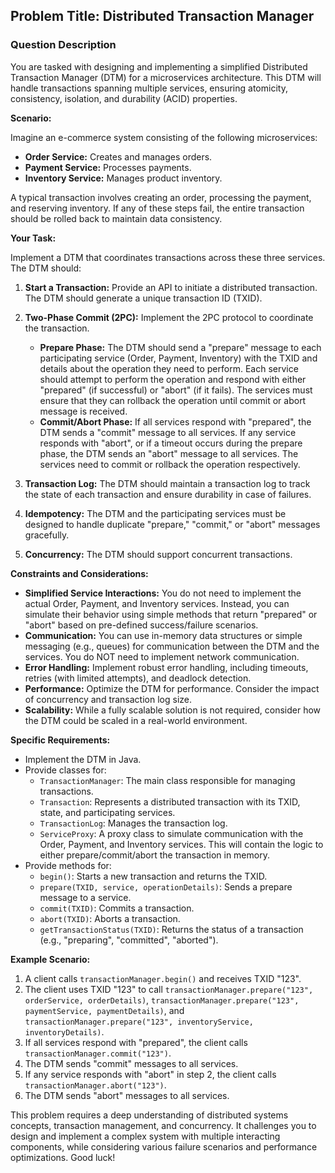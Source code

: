 ## Problem Title: Distributed Transaction Manager

### Question Description

You are tasked with designing and implementing a simplified Distributed Transaction Manager (DTM) for a microservices architecture. This DTM will handle transactions spanning multiple services, ensuring atomicity, consistency, isolation, and durability (ACID) properties.

**Scenario:**

Imagine an e-commerce system consisting of the following microservices:

*   **Order Service:** Creates and manages orders.
*   **Payment Service:** Processes payments.
*   **Inventory Service:** Manages product inventory.

A typical transaction involves creating an order, processing the payment, and reserving inventory. If any of these steps fail, the entire transaction should be rolled back to maintain data consistency.

**Your Task:**

Implement a DTM that coordinates transactions across these three services. The DTM should:

1.  **Start a Transaction:** Provide an API to initiate a distributed transaction. The DTM should generate a unique transaction ID (TXID).

2.  **Two-Phase Commit (2PC):** Implement the 2PC protocol to coordinate the transaction.

    *   **Prepare Phase:** The DTM should send a "prepare" message to each participating service (Order, Payment, Inventory) with the TXID and details about the operation they need to perform. Each service should attempt to perform the operation and respond with either "prepared" (if successful) or "abort" (if it fails). The services must ensure that they can rollback the operation until commit or abort message is received.
    *   **Commit/Abort Phase:** If all services respond with "prepared", the DTM sends a "commit" message to all services. If any service responds with "abort", or if a timeout occurs during the prepare phase, the DTM sends an "abort" message to all services. The services need to commit or rollback the operation respectively.

3.  **Transaction Log:** The DTM should maintain a transaction log to track the state of each transaction and ensure durability in case of failures.

4.  **Idempotency:** The DTM and the participating services must be designed to handle duplicate "prepare," "commit," or "abort" messages gracefully.

5.  **Concurrency:** The DTM should support concurrent transactions.

**Constraints and Considerations:**

*   **Simplified Service Interactions:** You do not need to implement the actual Order, Payment, and Inventory services. Instead, you can simulate their behavior using simple methods that return "prepared" or "abort" based on pre-defined success/failure scenarios.
*   **Communication:** You can use in-memory data structures or simple messaging (e.g., queues) for communication between the DTM and the services.  You do NOT need to implement network communication.
*   **Error Handling:** Implement robust error handling, including timeouts, retries (with limited attempts), and deadlock detection.
*   **Performance:** Optimize the DTM for performance. Consider the impact of concurrency and transaction log size.
*   **Scalability:** While a fully scalable solution is not required, consider how the DTM could be scaled in a real-world environment.

**Specific Requirements:**

*   Implement the DTM in Java.
*   Provide classes for:
    *   `TransactionManager`: The main class responsible for managing transactions.
    *   `Transaction`: Represents a distributed transaction with its TXID, state, and participating services.
    *   `TransactionLog`: Manages the transaction log.
    *   `ServiceProxy`: A proxy class to simulate communication with the Order, Payment, and Inventory services. This will contain the logic to either prepare/commit/abort the transaction in memory.
*   Provide methods for:
    *   `begin()`: Starts a new transaction and returns the TXID.
    *   `prepare(TXID, service, operationDetails)`: Sends a prepare message to a service.
    *   `commit(TXID)`: Commits a transaction.
    *   `abort(TXID)`: Aborts a transaction.
    *   `getTransactionStatus(TXID)`: Returns the status of a transaction (e.g., "preparing", "committed", "aborted").

**Example Scenario:**

1.  A client calls `transactionManager.begin()` and receives TXID "123".
2.  The client uses TXID "123" to call `transactionManager.prepare("123", orderService, orderDetails)`, `transactionManager.prepare("123", paymentService, paymentDetails)`, and `transactionManager.prepare("123", inventoryService, inventoryDetails)`.
3.  If all services respond with "prepared", the client calls `transactionManager.commit("123")`.
4.  The DTM sends "commit" messages to all services.
5.  If any service responds with "abort" in step 2, the client calls `transactionManager.abort("123")`.
6.  The DTM sends "abort" messages to all services.

This problem requires a deep understanding of distributed systems concepts, transaction management, and concurrency. It challenges you to design and implement a complex system with multiple interacting components, while considering various failure scenarios and performance optimizations. Good luck!
